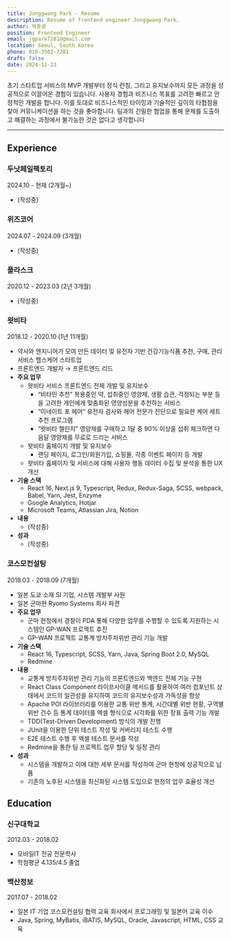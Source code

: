 ```yaml
---
title: Jonggwang Park - Resume
description: Resume of frontend engineer Jonggwang Park.
author: 박종광
position: Frontend Engineer
email: jgpark7281@gmail.com
location: Seoul, South Korea
phone: 010-3502-7281
draft: false
date: 2024-11-23
---
```


초기 스타트업 서비스의 MVP 개발부터 정식 런칭, 그리고 유지보수까지 모든 과정을 성공적으로 이끌어온 경험이 있습니다.
사용자 경험과 비즈니스 목표를 고려한 빠르고 안정적인 개발을 합니다.
이를 토대로 비즈니스적인 타이밍과 기술적인 깊이의 타협점을 찾아 커뮤니케이션을 하는 것을 좋아합니다.
팀과의 긴밀한 협업을 통해 문제를 도출하고 해결하는 과정에서 불가능한 것은 없다고 생각합니다

---

## Experience

### 두낫페일팩토리

2024.10 - 현재 (2개월~)

- (작성중)

### 위즈코어

2024.07 - 2024.09 (3개월)

- (작성중)

### 플라스크

2020.12 - 2023.03 (2년 3개월)

- (작성중)

### 왓비타

2018.12 - 2020.10 (1년 11개월)

- 약사와 엔지니어가 모여 만든 데이터 및 유전자 기반 건강기능식품 추천, 구매, 관리서비스 헬스케어 스타트업
- 프론트엔드 개발자 → 프론트엔드 리드
- **주요 업무**
  - 왓비타 서비스 프론트엔드 전체 개발 및 유지보수
    - “비타민 추천” 복용중인 약,  섭취중인 영양제, 생활 습관, 걱정되는 부분 등을 고려한 개인에게 맞춤화된 영양성분을 추천하는 서비스
    - “이네이트 포 헤어” 유전자 검사와 헤어 전문가 진단으로 필요한 케어 세트 추천 프로그램
    - “왓비타 챌린지” 영양제를 구매하고 1달 중 90% 이상을 섭취 체크하면 다음달 영양제를 무료로 드리는 서비스
  - 왓비타 홈페이지 개발 및 유지보수
    - 랜딩 페이지, 로그인/회원가입, 쇼핑몰, 각종 이벤트 페이지 등 개발
  - 왓비타 홈페이지 및 서비스에 대해 사용자 행동 데이터 수집 및 분석을 통한 UX 개선
- **기술 스택**
  - React 16, Next.js 9, Typescript, Redux, Redux-Saga, SCSS, webpack, Babel, Yarn, Jest, Enzyme
  - Google Analytics, Hotjar
  - Microsoft Teams, Atlassian Jira, Notion
- **내용**
  - (작성중)
- **성과**
  - (작성중)

### 코스모컨설팅

2018.03 - 2018.09 (7개월)

- 일본 도쿄 소재 SI 기업, 시스템 개발부 사원
- 일본 군마현 Ryomo Systems 회사 파견
- **주요 업무**
  - 군마 현청에서 경찰이 PDA 통해 다양한 업무를 수행할 수 있도록 지원하는 시스템인 GP-WAN 프로젝트 추진
  - GP-WAN 프로젝트 교통계 방치주차위반 관리 기능 개발
- **기술 스택**
  - React 16, Typescript, SCSS, Yarn, Java, Spring Boot 2.0, MySQL
  - Redmine
- **내용**
  - 교통계 방치주차위반 관리 기능의 프론트엔드와 백엔드 전체 기능 구현
  - React Class Component 라이프사이클 메서드를 활용하여 여러 컴포넌트 상태에서 코드의 일관성을 유지하여 코드의 유지보수성과 가독성을 향상
  - Apache POI 라이브러리를 이용한 교통 위반 통계, 시간대별 위반 현황, 구역별 위반 건수 등 통계 데이터를 엑셀 형식으로 시각화를 위한 장표 출력 기능 개발
  - TDD(Test-Driven Development) 방식의 개발 진행
  - JUnit을 이용한 단위 테스트 작성 및 커버리지 테스트 수행
  - E2E 테스트 수행 후 엑셀 테스트 문서를 작성
  - Redmine을 통한 팀 프로젝트 업무 할당 및 일정 관리
- **성과**
  - 시스템을 개발하고 이에 대한 세부 문서를 작성하여 군마 현청에 성공적으로 납품
  - 기존의 노후된 시스템을 최신화된 시스템 도입으로 현청의 업무 효율성 개선

## Education

### 신구대학교

2012.03 - 2018.02

- 모바일IT 전공 전문학사
- 학점평균 4.135/4.5 졸업

### 백산정보

2017.07 - 2018.02

- 일본 IT 기업 코스모컨설팅 협력 교육 회사에서 프로그래밍 및 일본어 교육 이수
- Java, Spring, MyBatis, iBATIS, MySQL, Oracle, Javascript, HTML, CSS 교육
